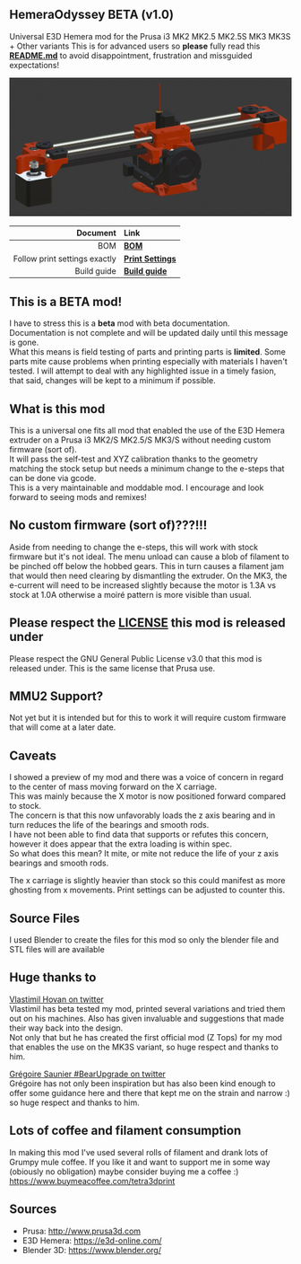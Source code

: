 ## HemeraOdyssey **BETA** (v1.0)
Universal E3D Hemera mod for the Prusa i3 MK2 MK2.5 MK2.5S MK3 MK3S + Other variants
This is for advanced users so **please** fully read this [**README.md**](README.md) to avoid disappointment, frustration and missguided expectations!

![Hemera Odyssey Full View](img/full_view_blender.jpg)  

|Document|Link|
|---:|:---|
|BOM|[**BOM**](BOM_Condensed.md)|
|Follow print settings exactly|[**Print Settings**](Print_Settings.md)|
|Build guide|[**Build guide**](Build_Guide/00_First.md)|

## This is a **BETA** mod!
I have to stress this is a **beta** mod with beta documentation.  
Documentation is not complete and will be updated daily until this message is gone.  
What this means is field testing of parts and printing parts is **limited**.
Some parts mite cause problems when printing especially with materials I haven't tested.
I will attempt to deal with any highlighted issue in a timely fasion, that said, changes will be kept to a minimum if possible.

## What is this mod
This is a universal one fits all mod that enabled the use of the E3D Hemera extruder on a Prusa i3 MK2/S MK2.5/S MK3/S without needing custom firmware (sort of).  
It will pass the self-test and XYZ calibration thanks to the geometry matching the stock setup but needs a minimum change to the e-steps that can be done via gcode.  
This is a very maintainable and moddable mod. I encourage and look forward to seeing mods and remixes!

## No custom firmware (sort of)???!!!
Aside from needing to change the e-steps, this will work with stock firmware but it's not ideal.
The menu unload can cause a blob of filament to be pinched off below the hobbed gears. This in turn causes a filament jam that would then need clearing by dismantling the extruder.
On the MK3, the e-current will need to be increased slightly because the motor is 1.3A vs stock at 1.0A otherwise a moiré pattern is more visible than usual.

## Please respect the [**LICENSE**](LICENSE) this mod is released under
Please respect the GNU General Public License v3.0 that this mod is released under. This is the same license that Prusa use.

## MMU2 Support?
Not yet but it is intended but for this to work it will require custom firmware that will come at a later date.

## Caveats
I showed a preview of my mod and there was a voice of concern in regard to the center of mass moving forward on the X carriage.  
This was mainly because the X motor is now positioned forward compared to stock.  
The concern is that this now unfavorably loads the z axis bearing and in turn reduces the life of the bearings and smooth rods.  
I have not been able to find data that supports or refutes this concern, however it does appear that the extra loading is within spec.  
So what does this mean? It mite, or mite not reduce the life of your z axis bearings and smooth rods.

The x carriage is slightly heavier than stock so this could manifest as more ghosting from x movements. Print settings can be adjusted to counter this.

## Source Files
I used Blender to create the files for this mod so only the blender file and STL files will are available

## Huge thanks to
 
[Vlastimil Hovan on twitter](https://twitter.com/Vlastimil_Hovan)  
Vlastimil has beta tested my mod, printed several variations and tried them out on his machines. Also has given invaluable and suggestions that made their way back into the design.  
Not only that but he has created the first official mod (Z Tops) for my mod that enables the use on the MK3S variant, so huge respect and thanks to him.  
   
[Grégoire Saunier #BearUpgrade on twitter](https://twitter.com/GregoireSaunier)  
Grégoire has not only been inspiration but has also been kind enough to offer some guidance here and there that kept me on the strain and narrow :) so huge respect and thanks to him. 


## Lots of coffee and filament consumption
In making this mod I've used several rolls of filament and drank lots of Grumpy mule coffee. If you like it and want to support me in some way (obiously no obligation) maybe consider buying me a coffee :)  
https://www.buymeacoffee.com/tetra3dprint

## Sources
* Prusa: http://www.prusa3d.com
* E3D Hemera: https://e3d-online.com/
* Blender 3D: https://www.blender.org/
